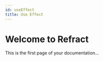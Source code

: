 ```yaml
---
id: useEffect
title: Use Effect
---
```


# Welcome to Refract

This is the first page of your documentation...
